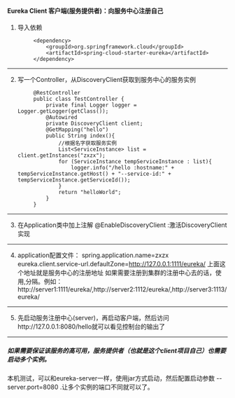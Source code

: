 #### Eureka Client 客户端(服务提供者)：向服务中心注册自己
1. 导入依赖

            <dependency>
    			<groupId>org.springframework.cloud</groupId>
    			<artifactId>spring-cloud-starter-eureka</artifactId>
    		</dependency>
---
2. 写一个Controller，从DiscoveryClient获取到服务中心的服务实例
    
    
            @RestController
            public class TestController {
                private final Logger logger = Logger.getLogger(getClass());
                @Autowired
                private DiscoveryClient client;
                @GetMapping("hello")
                public String index(){
                    //根据名字获取服务实例
                    List<ServiceInstance> list = client.getInstances("zxzx");
                    for (ServiceInstance tempServiceInstance : list){
                        logger.info("/hello :hostname:" + tempServiceInstance.getHost() + "--service-id:" + tempServiceInstance.getServiceId());
                    }
                    return "helloWorld";
                }
            }   
---
3. 在Application类中加上注解
@EnableDiscoveryClient :激活DiscoveryClient实现
---
4. application配置文件：
spring.application.name=zxzx
eureka.client.service-url.defaultZone=http://127.0.0.1:1111/eureka/
上面这个地址就是服务中心的注册地址
如果需要注册到集群的注册中心去的话，使用,分隔。例如：
http://server1:1111/eureka/,http://server2:1112/eureka/,http://server3:1113/eureka/
---
5. 先启动服务注册中心(server)，再启动客户端，然后访问http://127.0.0.1:8080/hello就可以看见控制台的输出了
---
##### 如果需要保证该服务的高可用，服务提供者（也就是这个client项目自己）也需要启动多个实例。
本机测试，可以和eureka-server一样，使用jar方式启动，然后配置启动参数 --server.port=8080 .让多个实例的端口不同就可以了。
